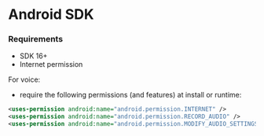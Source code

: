 # Android SDK


### Requirements

- SDK 16+
- Internet permission

For voice:

- require the following permissions (and features) at install or runtime:
    
```xml
<uses-permission android:name="android.permission.INTERNET" />
<uses-permission android:name="android.permission.RECORD_AUDIO" />
<uses-permission android:name="android.permission.MODIFY_AUDIO_SETTINGS" />
```